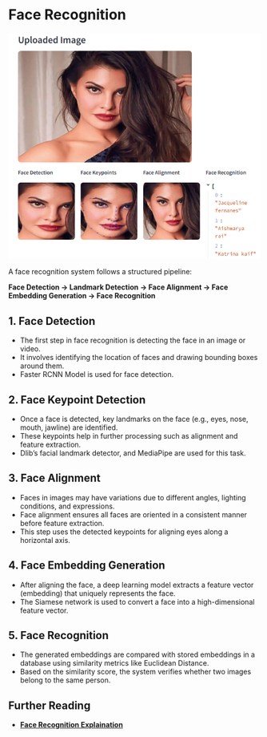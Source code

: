# Face Recognition
<img src="https://raw.githubusercontent.com/sudhanshu2198/Face-Recognition-System/main/assests/images/face_recognition.png">

A face recognition system follows a structured pipeline: 

**Face Detection → Landmark Detection → Face Alignment → Face Embedding Generation → Face Recognition**

## 1. Face Detection
- The first step in face recognition is detecting the face in an image or video.
- It involves identifying the location of faces and drawing bounding boxes around them.
- Faster RCNN Model is used for face detection.
## 2. Face Keypoint Detection
- Once a face is detected, key landmarks on the face (e.g., eyes, nose, mouth, jawline) are identified.
- These keypoints help in further processing such as alignment and feature extraction.
- Dlib’s facial landmark detector, and MediaPipe are used for this task.
## 3. Face Alignment
- Faces in images may have variations due to different angles, lighting conditions, and expressions.
- Face alignment ensures all faces are oriented in a consistent manner before feature extraction.
- This step uses the detected keypoints for aligning eyes along a horizontal axis.
## 4. Face Embedding Generation
- After aligning the face, a deep learning model extracts a feature vector (embedding) that uniquely represents the face.
- The Siamese network is used to convert a face into a high-dimensional feature vector.
## 5. Face Recognition
- The generated embeddings are compared with stored embeddings in a database using similarity metrics   like Euclidean Distance.
- Based on the similarity score, the system verifies whether two images belong to the same person.

## Further Reading

- **[Face Recognition Explaination](https://www.geeksforgeeks.org/face-recognition-using-artificial-intelligence/)**
